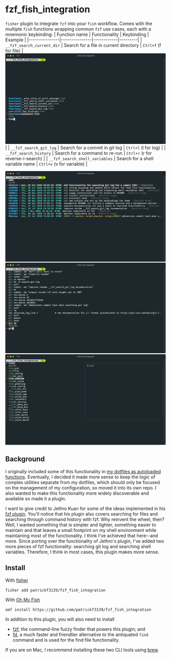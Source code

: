 # fzf_fish_integration
`fisher` plugin to integrate `fzf` into your `fish` workflow. Comes with the multiple `fish` functions wrapping common `fzf` use cases, each with a mnemonic keybinding:
| Function name | Functionality | Keybinding | Example |
|---------------|---------------|------------|---------|
| `__fzf_search_current_dir` | Search for a file in current directory | `Ctrl+f` (f for file) | <img alt="file search" src="./images/File Search.png"> |
| `__fzf_search_git_log` | Search for a commit in git log | `Ctrl+l` (l for log) |
| `__fzf_search_history` | Search for a command to re-run | `Ctrl+r` (r for reverse-i-search) |
| `__fzf_search_shell_variables` | Search for a shell variable name | `Ctrl+v` (v for variable) |

<img alt="git log search" src="./images/Git Log Search.png">
<img alt="command history search" src="./images/Command History Search.png">
<img alt="file search" src="./images/Shell Variables Search.png">

## Background
I originally included some of this functionality in [my dotfiles as autoloaded functions](https://github.com/patrickf3139/dotfiles/pull/11). Eventually, I decided it made more sense to keep the logic of complex utilities separate from my dotfiles, which should only be focused on the management of my configuration, so moved it into its own repo. I also wanted to make this functionality more widely discoverable and available so made it a plugin.

I want to give credit to Jethro Kuan for some of the ideas implemented in his [fzf plugin](https://github.com/jethrokuan/fzf). You'll notice that his plugin also covers searching for files and searching through command history with fzf. Why reinvent the wheel, then? Well, I wanted something that is simpler and lighter, something easier to maintain and that leaves a small footprint on my shell environment while maintaining most of the functionality. I think I've achieved that here--and more. Since porting over the functionality of Jethro's plugin, I've added two more pieces of fzf functionality: searching git log and searching shell variables. Therefore, I think in most cases, this plugin makes more sense.

## Install
With [fisher](https://github.com/jorgebucaran/fisher)
```
fisher add patrickf3139/fzf_fish_integration
```

With [Oh My Fish](https://github.com/oh-my-fish/oh-my-fish)
```fish
omf install https://github.com/patrickf3139/fzf_fish_integration
```

In addition to this plugin, you will also need to install
- [fzf](https://github.com/junegunn/fzf), the command-line fuzzy finder that powers this plugin; and
- [fd](https://github.com/sharkdp/fd), a much faster and friendlier alternative to the antiquated `find` command and is used for the find file functionality.

If you are on Mac, I recommend installing these two CLI tools using [brew](https://brew.sh/).
